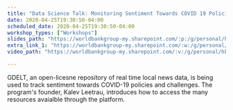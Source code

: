 ```yaml
---
title: "Data Science Talk: Monitoring Sentiment Towards COVID 19 Policies Using GDELT"
date: 2020-04-25T19:30:50-04:00
scheduled_date: 2020-04-25T19:30:50-04:00
workshop_types: ["Workshops"]
slides_path: "https://worldbankgroup-my.sharepoint.com/:p:/g/personal/hkrambeck_worldbank_org/Edr6mMwcPHdHg6_lh4ZwUp4BU6FSgL_w-7ozNmcsaP2Vgw?e=6Gymwf"
extra_link_1: "https://worldbankgroup-my.sharepoint.com/:w:/g/personal/hkrambeck_worldbank_org/Ef_97I5wUOtOt-I4acxXHGYBEiV4O6_oleC-eElsmT0YBQ?e=uUtbol"
video_path: "https://worldbankgroup-my.sharepoint.com/:v:/g/personal/hkrambeck_worldbank_org/Eemm7_RgIXhLjb7XdZg8sRUBiu7RieFQtVoUZhOcCgHtVw?e=jJs3uj"

---
```


GDELT, an open-licesne repository of real time local news data, is being used to track sentiment towards COVID-19 policies and challenges. The program's founder, Kalev Leetrau, introduces how to access the many resources avaialble through the platform.